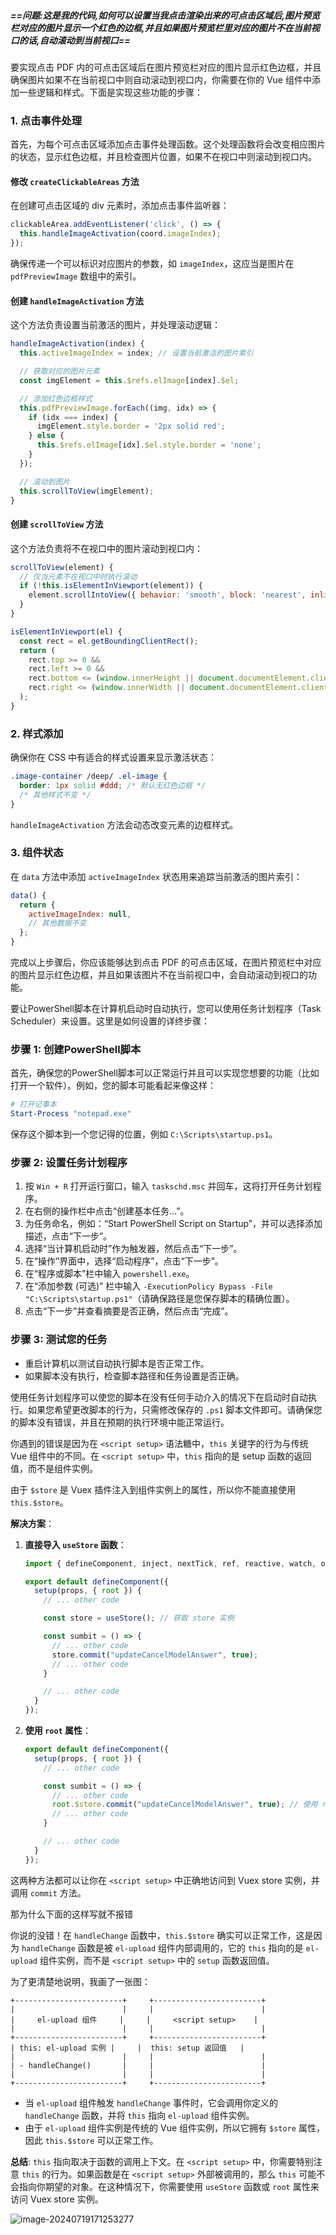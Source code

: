 ##### ==问题:这是我的代码,如何可以设置当我点击渲染出来的可点击区域后,图片预览栏对应的图片显示一个红色的边框,并且如果图片预览栏里对应的图片不在当前视口的话,自动滚动到当前视口==



要实现点击 PDF 内的可点击区域后在图片预览栏对应的图片显示红色边框，并且确保图片如果不在当前视口中则自动滚动到视口内，你需要在你的 Vue 组件中添加一些逻辑和样式。下面是实现这些功能的步骤：

### 1. 点击事件处理

首先，为每个可点击区域添加点击事件处理函数。这个处理函数将会改变相应图片的状态，显示红色边框，并且检查图片位置，如果不在视口中则滚动到视口内。

#### 修改 `createClickableAreas` 方法 

在创建可点击区域的 div 元素时，添加点击事件监听器：

```javascript
clickableArea.addEventListener('click', () => {
  this.handleImageActivation(coord.imageIndex);
});
```

确保传递一个可以标识对应图片的参数，如 `imageIndex`，这应当是图片在 `pdfPreviewImage` 数组中的索引。

#### 创建 `handleImageActivation` 方法

这个方法负责设置当前激活的图片，并处理滚动逻辑：

```javascript
handleImageActivation(index) {
  this.activeImageIndex = index; // 设置当前激活的图片索引

  // 获取对应的图片元素
  const imgElement = this.$refs.elImage[index].$el;

  // 添加红色边框样式
  this.pdfPreviewImage.forEach((img, idx) => {
    if (idx === index) {
      imgElement.style.border = '2px solid red';
    } else {
      this.$refs.elImage[idx].$el.style.border = 'none';
    }
  });

  // 滚动到图片
  this.scrollToView(imgElement);
}
```

#### 创建 `scrollToView` 方法

这个方法负责将不在视口中的图片滚动到视口内：

```javascript
scrollToView(element) {
  // 仅当元素不在视口中时执行滚动
  if (!this.isElementInViewport(element)) {
    element.scrollIntoView({ behavior: 'smooth', block: 'nearest', inline: 'start' });
  }
}

isElementInViewport(el) {
  const rect = el.getBoundingClientRect();
  return (
    rect.top >= 0 &&
    rect.left >= 0 &&
    rect.bottom <= (window.innerHeight || document.documentElement.clientHeight) &&
    rect.right <= (window.innerWidth || document.documentElement.clientWidth)
  );
}
```

### 2. 样式添加

确保你在 CSS 中有适合的样式设置来显示激活状态：

```css
.image-container /deep/ .el-image {
  border: 1px solid #ddd; /* 默认无红色边框 */
  /* 其他样式不变 */
}
```

`handleImageActivation` 方法会动态改变元素的边框样式。

### 3. 组件状态

在 `data` 方法中添加 `activeImageIndex` 状态用来追踪当前激活的图片索引：

```javascript
data() {
  return {
    activeImageIndex: null,
    // 其他数据不变
  };
}
```

完成以上步骤后，你应该能够达到点击 PDF 的可点击区域，在图片预览栏中对应的图片显示红色边框，并且如果该图片不在当前视口中，会自动滚动到视口的功能。

要让PowerShell脚本在计算机启动时自动执行，您可以使用任务计划程序（Task Scheduler）来设置。这里是如何设置的详终步骤：

### 步骤 1: 创建PowerShell脚本

首先，确保您的PowerShell脚本可以正常运行并且可以实现您想要的功能（比如打开一个软件）。例如，您的脚本可能看起来像这样：

```ps1
# 打开记事本
Start-Process "notepad.exe"
```

保存这个脚本到一个您记得的位置，例如 `C:\Scripts\startup.ps1`。

### 步骤 2: 设置任务计划程序

1. 按 `Win + R` 打开运行窗口，输入 `taskschd.msc` 并回车，这将打开任务计划程序。
2. 在右侧的操作栏中点击“创建基本任务...”。
3. 为任务命名，例如：“Start PowerShell Script on Startup”，并可以选择添加描述，点击“下一步”。
4. 选择“当计算机启动时”作为触发器，然后点击“下一步”。
5. 在“操作”界面中，选择“启动程序”，点击“下一步”。
6. 在“程序或脚本”栏中输入 `powershell.exe`。
7. 在“添加参数 (可选)” 栏中输入 `-ExecutionPolicy Bypass -File "C:\Scripts\startup.ps1"`（请确保路径是您保存脚本的精确位置）。
8. 点击“下一步”并查看摘要是否正确，然后点击“完成”。

### 步骤 3: 测试您的任务

- 重启计算机以测试自动执行脚本是否正常工作。
- 如果脚本没有执行，检查脚本路径和任务设置是否正确。

使用任务计划程序可以使您的脚本在没有任何手动介入的情况下在启动时自动执行。如果您希望更改脚本的行为，只需修改保存的 `.ps1` 脚本文件即可。请确保您的脚本没有错误，并且在预期的执行环境中能正常运行。



你遇到的错误是因为在 `<script setup>` 语法糖中，`this` 关键字的行为与传统 Vue 组件中的不同。在 `<script setup>` 中，`this` 指向的是 setup 函数的返回值，而不是组件实例。

由于 `$store` 是 Vuex 插件注入到组件实例上的属性，所以你不能直接使用 `this.$store`。

**解决方案**：

1. **直接导入 `useStore` 函数**：

   ```javascript
   import { defineComponent, inject, nextTick, ref, reactive, watch, onUnmounted, getCurrentInstance, useStore } from '@vue/composition-api';
   
   export default defineComponent({
     setup(props, { root }) {
       // ... other code
   
       const store = useStore(); // 获取 store 实例
   
       const sumbit = () => {
         // ... other code
         store.commit("updateCancelModelAnswer", true); 
         // ... other code
       }
   
       // ... other code
     }
   });
   ```

2. **使用 `root` 属性**：

   ```javascript
   export default defineComponent({
     setup(props, { root }) { 
       // ... other code
   
       const sumbit = () => {
         // ... other code
         root.$store.commit("updateCancelModelAnswer", true); // 使用 root.$store
         // ... other code
       }
   
       // ... other code
     }
   });
   ```

这两种方法都可以让你在 `<script setup>` 中正确地访问到 Vuex store 实例，并调用 `commit` 方法。



那为什么下面的这样写就不报错



你说的没错！在 `handleChange` 函数中，`this.$store` 确实可以正常工作，这是因为 `handleChange` 函数是被 `el-upload` 组件内部调用的，它的 `this` 指向的是 `el-upload` 组件实例，而不是 `<script setup>` 中的 `setup` 函数返回值。

为了更清楚地说明，我画了一张图：

```
+------------------------+     +------------------------+
|                        |     |                        |
|     el-upload 组件     |     |     <script setup>    |
|                        |     |                        |
+------------------------+     +------------------------+
| this: el-upload 实例 |     |  this: setup 返回值   |
|                        |     |                        |
| - handleChange()       |     |                        |
|                        |     |                        |
+------------------------+     +------------------------+
```

- 当 `el-upload` 组件触发 `handleChange` 事件时，它会调用你定义的 `handleChange` 函数，并将 `this` 指向 `el-upload` 组件实例。
- 由于 `el-upload` 组件实例是传统的 Vue 组件实例，所以它拥有 `$store` 属性，因此 `this.$store` 可以正常工作。

**总结**: `this` 指向取决于函数的调用上下文。在 `<script setup>` 中，你需要特别注意 `this` 的行为。如果函数是在 `<script setup>` 外部被调用的，那么 `this` 可能不会指向你期望的对象。在这种情况下，你需要使用 `useStore` 函数或 `root` 属性来访问 Vuex store 实例。



![image-20240719171253277](assets/image-20240719171253277.png)